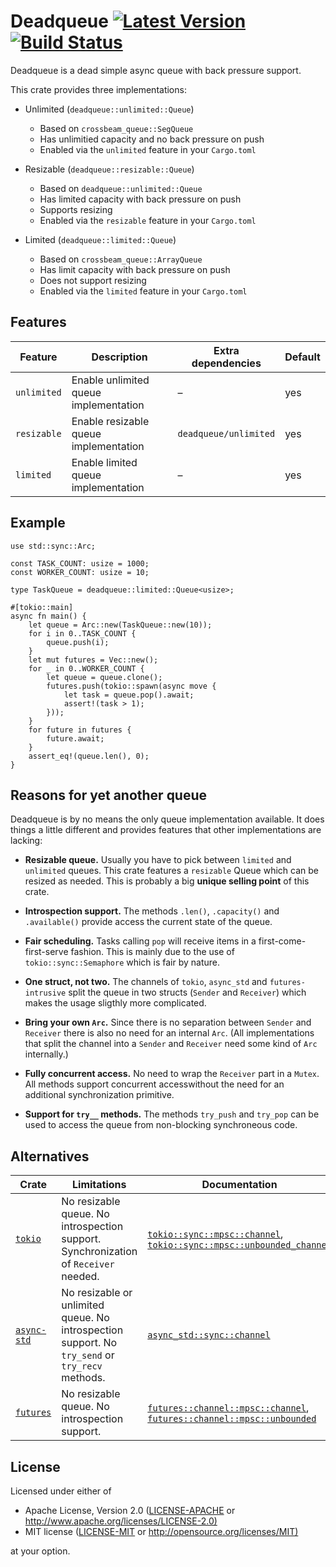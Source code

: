 # Deadqueue [![Latest Version](https://img.shields.io/crates/v/deadqueue.svg)](https://crates.io/crates/deadqueue) [![Build Status](https://travis-ci.org/bikeshedder/deadqueue.svg?branch=master)](https://travis-ci.org/bikeshedder/deadqueue)

Deadqueue is a dead simple async queue with back pressure support.

This crate provides three implementations:

- Unlimited (`deadqueue::unlimited::Queue`)
  - Based on `crossbeam_queue::SegQueue`
  - Has unlimitied capacity and no back pressure on push
  - Enabled via the `unlimited` feature in your `Cargo.toml`

- Resizable (`deadqueue::resizable::Queue`)
  - Based on `deadqueue::unlimited::Queue`
  - Has limited capacity with back pressure on push
  - Supports resizing
  - Enabled via the `resizable` feature in your `Cargo.toml`

- Limited (`deadqueue::limited::Queue`)
  - Based on `crossbeam_queue::ArrayQueue`
  - Has limit capacity with back pressure on push
  - Does not support resizing
  - Enabled via the `limited` feature in your `Cargo.toml`

## Features

| Feature | Description | Extra dependencies | Default |
| ------- | ----------- | ------------------ | ------- |
| `unlimited` | Enable unlimited queue implementation | – | yes |
| `resizable` | Enable resizable queue implementation | `deadqueue/unlimited` | yes |
| `limited` | Enable limited queue implementation | – | yes |

## Example

```rust,ignore
use std::sync::Arc;

const TASK_COUNT: usize = 1000;
const WORKER_COUNT: usize = 10;

type TaskQueue = deadqueue::limited::Queue<usize>;

#[tokio::main]
async fn main() {
    let queue = Arc::new(TaskQueue::new(10));
    for i in 0..TASK_COUNT {
        queue.push(i);
    }
    let mut futures = Vec::new();
    for _ in 0..WORKER_COUNT {
        let queue = queue.clone();
        futures.push(tokio::spawn(async move {
            let task = queue.pop().await;
            assert!(task > 1);
        }));
    }
    for future in futures {
        future.await;
    }
    assert_eq!(queue.len(), 0);
}
```

## Reasons for yet another queue

Deadqueue is by no means the only queue implementation available. It does things a little different and provides features that other implementations are lacking:

- **Resizable queue.** Usually you have to pick between `limited` and `unlimited` queues. This crate features a `resizable` Queue which can be resized as needed. This is probably a big **unique selling point** of this crate.

- **Introspection support.** The methods `.len()`, `.capacity()` and `.available()` provide access the current state of the queue.

- **Fair scheduling.** Tasks calling `pop` will receive items in a first-come-first-serve fashion. This is mainly due to the use of `tokio::sync::Semaphore` which is fair by nature.

- **One struct, not two.** The channels of `tokio`, `async_std` and `futures-intrusive` split the queue in two structs (`Sender` and `Receiver`) which makes the usage sligthly more complicated.

- **Bring your own `Arc`.** Since there is no separation between `Sender` and `Receiver` there is also no need for an internal `Arc`. (All implementations that split the channel into a `Sender` and `Receiver` need some kind of `Arc` internally.)

- **Fully concurrent access.** No need to wrap the `Receiver` part in a `Mutex`. All methods support concurrent accesswithout the need for an additional synchronization primitive.

- **Support for `try__` methods.** The methods `try_push` and `try_pop` can be used to access the queue from non-blocking synchroneous code.

## Alternatives

| Crate | Limitations | Documentation |
| --- | --- | --- |
| [`tokio`](https://crates.io/crates/tokio) | No resizable queue. No introspection support. Synchronization of `Receiver` needed. | [`tokio::sync::mpsc::channel`](https://docs.rs/tokio/latest/tokio/sync/mpsc/fn.channel.html), [`tokio::sync::mpsc::unbounded_channel`](https://docs.rs/tokio/latest/tokio/sync/mpsc/fn.unbounded_channel.html) |
| [`async-std`](https://crates.io/crates/async-std) | No resizable or unlimited queue. No introspection support. No `try_send` or `try_recv` methods. | [`async_std::sync::channel`](https://docs.rs/async-std/latest/async_std/sync/fn.channel.html) |
| [`futures`](https://crates.io/crates/futures) | No resizable queue. No introspection support. | [`futures::channel::mpsc::channel`](https://docs.rs/futures/0.3.1/futures/channel/mpsc/fn.channel.html), [`futures::channel::mpsc::unbounded`](https://docs.rs/futures/0.3.1/futures/channel/mpsc/fn.unbounded.html) |

## License

Licensed under either of

- Apache License, Version 2.0 ([LICENSE-APACHE](LICENSE-APACHE) or <http://www.apache.org/licenses/LICENSE-2.0)>
- MIT license ([LICENSE-MIT](LICENSE-MIT) or <http://opensource.org/licenses/MIT)>

at your option.

